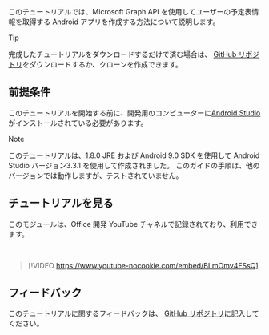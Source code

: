 <!-- markdownlint-disable MD002 MD041 -->

このチュートリアルでは、Microsoft Graph API を使用してユーザーの予定表情報を取得する Android アプリを作成する方法について説明します。

> [!TIP]
> 完成したチュートリアルをダウンロードするだけで済む場合は、 [GitHub リポジトリ](https://github.com/microsoftgraph/msgraph-training-android)をダウンロードするか、クローンを作成できます。

## <a name="prerequisites"></a>前提条件

このチュートリアルを開始する前に、開発用のコンピューターに[Android Studio](https://developer.android.com/studio/)がインストールされている必要があります。

> [!NOTE]
> このチュートリアルは、1.8.0 JRE および Android 9.0 SDK を使用して Android Studio バージョン3.3.1 を使用して作成されました。 このガイドの手順は、他のバージョンでは動作しますが、テストされていません。

## <a name="watch-the-tutorial"></a>チュートリアルを見る

このモジュールは、Office 開発 YouTube チャネルで記録されており、利用できます。

<!-- markdownlint-disable MD033 MD034 -->
<br/>

> [!VIDEO https://www.youtube-nocookie.com/embed/BLmOmv4FSsQ]
<!-- markdownlint-enable MD033 MD034 -->

## <a name="feedback"></a>フィードバック

このチュートリアルに関するフィードバックは、 [GitHub リポジトリ](https://github.com/microsoftgraph/msgraph-training-android)に記入してください。
